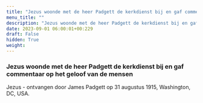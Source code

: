 ```yaml
---
title: "Jezus woonde met de heer Padgett de kerkdienst bij en gaf commentaar op het geloof van de mensen"
menu_title: ""
description: "Jezus woonde met de heer Padgett de kerkdienst bij en gaf commentaar op het geloof van de mensen"
date: 2023-09-01 06:00:01+00:229
draft: False
hidden: True
weight:
---
```

### Jezus woonde met de heer Padgett de kerkdienst bij en gaf commentaar op het geloof van de mensen

Jezus - ontvangen door James Padgett op 31 augustus 1915, Washington, DC, USA.
